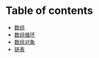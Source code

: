 # Table of contents

* [数组](README.md)
* [数组循环](untitled-1.md)
* [数组对象](shu-zu-dui-xiang.md)
* [链表](lian-biao.md)

